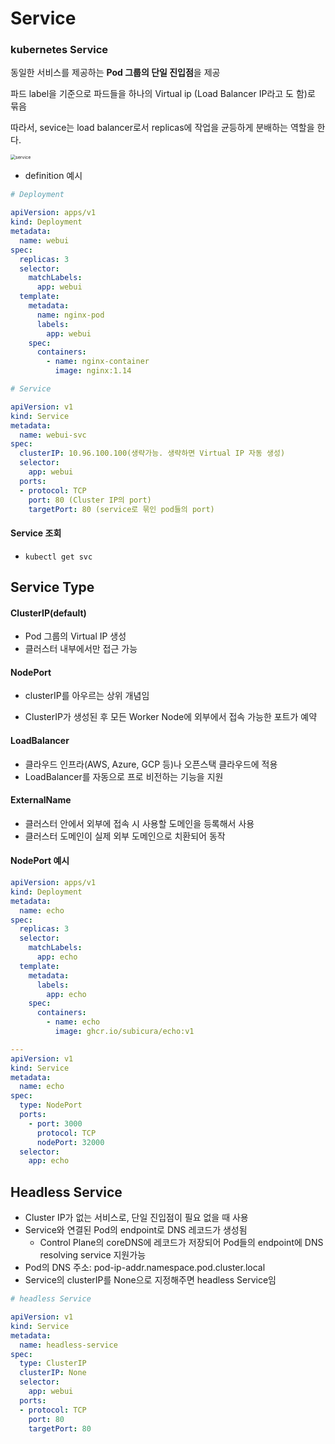 # Service

### kubernetes Service

동일한 서비스를 제공하는 **Pod 그룹의 단일 진입점**을 제공

파드 label을 기준으로 파드들을 하나의 Virtual ip (Load Balancer IP라고 도 함)로 묶음

따라서, sevice는 load balancer로서 replicas에 작업을 균등하게 분배하는 역할을 한다.

<img src="https://subicura.com/k8s/assets/img/pod-service.1c328260.png" alt="service" style="zoom:50%;" />

* definition 예시

```yaml
# Deployment

apiVersion: apps/v1
kind: Deployment
metadata:
  name: webui
spec:
  replicas: 3
  selector:
    matchLabels:
      app: webui
  template:
    metadata:
      name: nginx-pod
      labels:
        app: webui
    spec:
      containers:
        - name: nginx-container
          image: nginx:1.14
```

```yaml
# Service

apiVersion: v1
kind: Service
metadata:
  name: webui-svc
spec:
  clusterIP: 10.96.100.100(생략가능. 생략하면 Virtual IP 자동 생성)
  selector:
    app: webui
  ports:
  - protocol: TCP
    port: 80 (Cluster IP의 port)
    targetPort: 80 (service로 묶인 pod들의 port)
```

#### Service 조회

* `kubectl get svc`

## Service Type

#### ClusterIP(default)

* Pod 그룹의 Virtual IP 생성
* 클러스터 내부에서만 접근 가능

#### NodePort

* clusterIP를 아우르는 상위 개념임

* ClusterIP가 생성된 후 모든 Worker Node에 외부에서 접속 가능한 포트가 예약

#### LoadBalancer

* 클라우드 인프라(AWS, Azure, GCP 등)나 오픈스택 클라우드에 적용
* LoadBalancer를 자동으로 프로 비전하는 기능을 지원

#### ExternalName

* 클러스터 안에서 외부에 접속 시 사용할 도메인을 등록해서 사용
* 클러스터 도메인이 실제 외부 도메인으로 치환되어 동작



#### NodePort 예시

```yaml
apiVersion: apps/v1
kind: Deployment
metadata:
  name: echo
spec:
  replicas: 3
  selector:
    matchLabels:
      app: echo
  template:
    metadata:
      labels:
        app: echo
    spec:
      containers:
        - name: echo
          image: ghcr.io/subicura/echo:v1

---
apiVersion: v1
kind: Service
metadata:
  name: echo
spec:
  type: NodePort
  ports:
    - port: 3000
      protocol: TCP
      nodePort: 32000
  selector:
    app: echo
```



## Headless Service

* Cluster IP가 없는 서비스로, 단일 진입점이 필요 없을 때 사용
* Service와 연결된 Pod의 endpoint로 DNS 레코드가 생성됨
  * Control Plane의 coreDNS에 레코드가 저장되어 Pod들의 endpoint에 DNS resolving service 지원가능
* Pod의 DNS 주소: pod-ip-addr.namespace.pod.cluster.local
* Service의 clusterIP를 None으로 지정해주면 headless Service임

```yaml
# headless Service  

apiVersion: v1
kind: Service
metadata:
  name: headless-service
spec:
  type: ClusterIP
  clusterIP: None
  selector:
    app: webui
  ports:
  - protocol: TCP
    port: 80 
    targetPort: 80 
```

  